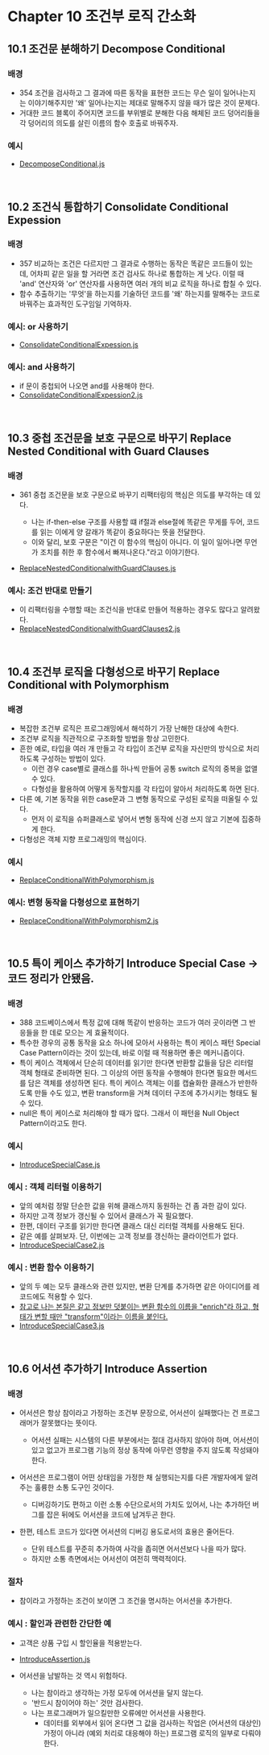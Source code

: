 # Chapter 10 조건부 로직 간소화

## 10.1 조건문 분해하기 Decompose Conditional

### 배경

-   354 조건을 검사하고 그 결과에 따른 동작을 표현한 코드는 무슨 일이 일어나는지는 이야기해주지만 '왜' 일어나는지는 제대로 말해주지 않을 때가 많은 것이 문제다.
-   거대한 코드 블록이 주어지면 코드를 부위별로 분해한 다음 해체된 코드 덩어리들을 각 덩어리의 의도를 살린 이름의 함수 호출로 바꿔주자.

### 예시

-   [DecomposeConditional.js](./src/chp10/DecomposeConditional.js)

<br>

## 10.2 조건식 통합하기 Consolidate Conditional Expession

### 배경

-   357 비교하는 조건은 다르지만 그 결과로 수행하는 동작은 똑같은 코드들이 있는데, 어차피 같은 일을 할 거라면 조건 검사도 하나로 통합하는 게 낫다. 이럴 때 'and' 연산자와 'or' 연산자를 사용하면 여러 개의 비교 로직을 하나로 합칠 수 있다.
-   함수 추출하기는 '무엇'을 하는지를 기술하던 코드를 '왜' 하는지를 말해주는 코드로 바꿔주는 효과적인 도구임일 기억하자.

### 예시: or 사용하기

-   [ConsolidateConditionalExpession.js](./src/chp10/ConsolidateConditionalExpession.js)

### 예시: and 사용하기

-   if 문이 중첩되어 나오면 and를 사용해야 한다.
-   [ConsolidateConditionalExpession2.js](./src/chp10/ConsolidateConditionalExpession2.js)

<br>

## 10.3 중첩 조건문을 보호 구문으로 바꾸기 Replace Nested Conditional with Guard Clauses

### 배경

-   361 중첩 조건문을 보호 구문으로 바꾸기 리팩터링의 핵심은 의도를 부각하는 데 있다.

    -   나는 if-then-else 구조를 사용할 떄 if절과 else절에 똑같은 무게를 두어, 코드를 읽는 이에게 양 갈래가 똑같이 중요하다는 뜻을 전달한다.
    -   이와 달리, 보호 구문은 "이건 이 함수의 핵심이 아니다. 이 일이 일어나면 무언가 조치를 취한 후 함수에서 빠져나온다."라고 이야기한다.

-   [ReplaceNestedConditionalwithGuardClauses.js](./src/chp10/ReplaceNestedConditionalwithGuardClauses.js)

### 예시: 조건 반대로 만들기

-   이 리팩터링을 수행할 때는 조건식을 반대로 만들어 적용하는 경우도 많다고 알려왔다.
-   [ReplaceNestedConditionalwithGuardClauses2.js](./src/chp10/ReplaceNestedConditionalwithGuardClauses2.js)

<br>

## 10.4 조건부 로직을 다형성으로 바꾸기 Replace Conditional with Polymorphism

### 배경

-   복잡한 조건부 로직은 프로그래밍에서 해석하기 가장 난해한 대상에 속한다.
-   조건부 로직을 직관적으로 구조화할 방법을 항상 고민한다.
-   흔한 예로, 타입을 여러 개 만들고 각 타입이 조건부 로직을 자신만의 방식으로 처리하도록 구성하는 방법이 있다.
    -   이런 경우 case별로 클래스를 하나씩 만들어 공통 switch 로직의 중복을 없앨 수 있다.
    -   다형성을 활용하여 어떻게 동작할지를 각 타입이 알아서 처리하도록 하면 된다.
-   다른 예, 기본 동작을 위한 case문과 그 변형 동작으로 구성된 로직을 떠올릴 수 있다.
    -   먼저 이 로직을 슈퍼클래스로 넣어서 변형 동작에 신경 쓰지 않고 기본에 집중하게 한다.
-   다형성은 객체 지향 프로그래밍의 핵심이다.

### 예시

-   [ReplaceConditionalWithPolymorphism.js](./src/chp10/ReplaceConditionalWithPolymorphism.js)

### 예시: 변형 동작을 다형성으로 표현하기

-   [ReplaceConditionalWithPolymorphism2.js](./src/chp10/ReplaceConditionalWithPolymorphism2.js)

<br>

## 10.5 특이 케이스 추가하기 Introduce Special Case -> 코드 정리가 안됐음.

### 배경

-   388 코드베이스에서 특정 값에 대해 똑같이 반응하는 코드가 여러 곳이라면 그 반응들을 한 데로 모으는 게 효율적이다.
-   특수한 경우의 공통 동작을 요소 하나에 모아서 사용하는 특이 케이스 패턴 Special Case Pattern이라는 것이 있는데, 바로 이럴 때 적용하면 좋은 메커니즘이다.
-   특이 케이스 객체에서 단순히 데이터를 읽기만 한다면 반환할 값들을 담은 리터럴 객체 형태로 준비하면 된다. 그 이상의 어떤 동작을 수행해야 한다면 필요한 메서드를 담은 객체를 생성하면 된다. 특이 케이스 객체는 이를 캡슐화한 클래스가 반한하도록 만들 수도 있고, 변환 transform을 거쳐 데이터 구조에 추가시키는 형태도 될 수 있다.
-   null은 특이 케이스로 처리해야 할 때가 많다. 그래서 이 패턴을 Null Object Pattern이라고도 한다.

### 예시

-   [IntroduceSpecialCase.js](./src/chp10/IntroduceSpecialCase.js)

### 예시 : 객체 리터럴 이용하기

-   앞의 예처럼 정말 단순한 값을 위해 클래스까지 동원하는 건 좀 과한 감이 있다.
-   하지만 고객 정보가 갱신될 수 있어서 클래스가 꼭 필요했다.
-   한편, 데이터 구조를 읽기만 한다면 클래스 대신 리터럴 객체를 사용해도 된다.
-   같은 예를 살펴보자. 단, 이번에는 고객 정보를 갱신하는 클라이언트가 없다.
-   [IntroduceSpecialCase2.js](./src/chp10/IntroduceSpecialCase2.js)

### 예시 : 변환 함수 이용하기

-   앞의 두 예는 모두 클래스와 관련 있지만, 변환 단계를 추가하면 같은 아이디어를 레코드에도 적용할 수 있다.
-   <ins>참고로 나는 본질은 같고 정보만 덧붙이는 변환 함수의 이름을 "enrich"라 하고, 형태가 변할 때만 "transform"이라는 이름을 붙인다.</ins>
-   [IntroduceSpecialCase3.js](./src/chp10/IntroduceSpecialCase3.js)

<br>

## 10.6 어서션 추가하기 Introduce Assertion

### 배경

-   어서션은 항상 참이라고 가정하는 조건부 문장으로, 어서션이 실패했다는 건 프로그래머가 잘못했다는 뜻이다.

    -   어서션 실패는 시스템의 다른 부분에서는 절대 검사하지 않아야 하며, 어서션이 있고 없고가 프로그램 기능의 정상 동작에 아무런 영향을 주지 않도록 작성돼야 한다.

-   어서션은 프로그램이 어떤 상태임을 가정한 채 실행되는지를 다른 개발자에게 알려주는 훌륭한 소통 도구인 것이다.

    -   디버깅하기도 편하고 이런 소통 수단으로서의 가치도 있어서, 나는 추가하던 버그를 잡은 뒤에도 어서션을 코드에 남겨두곤 한다.

-   한편, 테스트 코드가 있다면 어서션의 디버깅 용도로서의 효용은 줄어든다.
    -   단위 테스트를 꾸준히 추가하여 사각을 좁히면 어서션보다 나을 따가 많다.
    -   하지만 소통 측면에서는 어서션이 여전히 맥력적이다.

### 절차

-   참이라고 가정하는 조건이 보이면 그 조건을 명시하는 어서션을 추가한다.

### 예시 : 할인과 관련한 간단한 예

-   고객은 상품 구입 시 할인율을 적용받는다.
-   [IntroduceAssertion.js](./src/chp10/IntroduceAssertion.js.js)

-   어서션을 남발하는 것 역시 위험하다.
    -   나는 참이라고 생각하는 가정 모두에 어서션을 달지 않는다.
    -   '반드시 참이어야 하는' 것만 검사한다.
    -   나는 프로그래머가 일으킬만한 오류에만 어서션을 사용한다.
        -   데이터를 외부에서 읽어 온다면 그 값을 검사하는 작업은 (어서션의 대상인) 가정이 아니라 (예외 처리로 대응해야 하는) 프로그램 로직의 일부로 다뤄야 한다.

<br>
